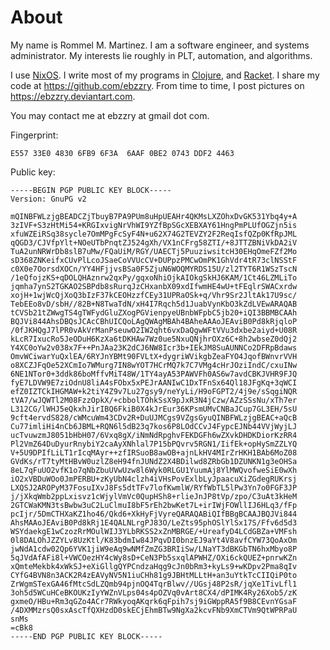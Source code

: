 About
======================================================================

My name is Rommel M. Martinez. I am a software engineer, and systems
administrator. My interests lie roughly in PLT, automation,
and algorithms.

I use [NixOS](https://nixos.org). I write most of my programs in
[Clojure](https://clojure.org), and
[Racket](https://racket-lang.org). I share my code at
<https://github.com/ebzzry>. From time to time, I post pictures on
<https://ebzzry.deviantart.com>.

You may contact me at ebzzry at gmail dot com.

Fingerprint:

```
E557 33E0 4830 6FB9 6F3A  6AAF 0BE2 0743 DDF2 4463
```

Public key:

```
-----BEGIN PGP PUBLIC KEY BLOCK-----
Version: GnuPG v2

mQINBFWLzjgBEADCZjTbuyB7PA9PUm8uHpUEAHr4QKMsLXZOhxDvGK531Ybq4y+A
3zIVF+S3zHtMi54+KRGIxvigNrVhWI9YZfBpSGcXEBXAY61HngPmPLUfOGZjn5is
xfuWZEiRSq38sycle7OmMPgFcSyF4N+u62X74G2TEVZY2F2ReqIsfQZp0KfRpJML
qQGD3/CJVfpYlt+NOeUTbPnqtZJ524gXh/VX1nCFrg58ZTI/+8JTTZBNiVkDA2iV
TuA2unNRWrDb8slB7uMw/FQaUiM/RGY/UAECTj5PuuziwsitcH30EHqOmeFZf2Mo
sD368ZNKeifxCUvPlLcoJSaeCoVVUcCV+DUPpzPMCwOmPK1GhVdr4tR73clNSStF
c0X0e7OorsdXOCn/YY4HFjjvsBSa0F5ZjuN6WOQMYRDS15U/zl2TYT6R1WSzTscN
/1eQfojzKS+qDOLQHAznrw2qxPy/gqxoNhiOjkAIOkgSkHJ6KAM/1Ct46LZMLiTo
jqmha7ynS2TGKAO2SBPdb8sRurqJzCHxanbX09xdIfwmHE4wU+tFEqlrSWACxrdw
xojH+1wjWcQjXoQ3bIzF37kCEOHzzfCEy31UPRaOSk+q/Vhr9Sr2JltAk17U9sc/
TebEEo8vD/sbH//82B+N8TwaTdN/xH4I7Rqch5d1JuabVynKbO3kZdLVEwARAQAB
tCVSb21tZWwgTS4gTWFydGluZXogPGVienpyeUBnbWFpbC5jb20+iQI3BBMBCAAh
BQJVi844AhsDBQsJCAcCBhUICQoLAgQWAgMBAh4BAheAAAoJEAviB0Pd8kRjqloP
/0fJKHQgJ7lPR0vAkVrManPseuwO2IW2qht6vxDaQgwWFtVVu3dxbe2aiyd+U08R
kLcR7IxucRo5JeODuH6KzXa6tDKHAw7Wz0ue5NxuQNjhrOXz6C+8h2wbseZ0dQj2
Y4XC0oYw2v038x7F++PnJAa23K2dCJ6NW8Icr3b+IEkJM8SuAUNNCo2DFRpBdaws
OmvWCiwarYuQxlEA/6RYJnYBMt90FVLtX+dygriWVikgbZeaFYO4JqofBWnvrVVH
o8XCZJFqOe52XCmIo7WMurg7IN8wYOT7HCrMQ7k7C7VMg4cHrJOziIndC/cxuINw
6NE1NTor0+3ddk86boMffvMiT48W/1TY4ayA53PAWVFh0AS6w7avdCBKJVHR9FJQ
fyE7LDVW9E7ziOdnU8liA4sFObx5xPEJrAANIwC1DxTFnSx64Ql18JFgKq+3qWCI
efZ0IZTCkIHGMAW+k2tiY4Z9v7Lu27gsy9/neYyLi/H9oFGPT2/4j9e/sSqgiNQR
tVA7/wJQWTl2M08FzzOpkX/+cbbolTOhkSsX9pJxR3N4jCzw/AZzSSsNu/xTh7er
L312CG/lWHJ5eQkxhJirIBQ6FkiB0X4kJrEur36KPsmUMvCNBaJCup7GL3EH/5sU
9cft4ervdS828/cWMcuWm43CDv2R+DuUJMCgs9VZgsGyuQINBFWLzjgBEAC+aQcB
Cu77imliHi4nCb6JBML+RQN6l5dB23q7kos6P8LOdCCvJ4FypcEJNb44VVjWyjLJ
ucTvuwzmJ8051bHbH07/6Vxq8gX/iNmNdRpghvFEKDGFh6wZXvkDHDKDiorKzRR4
Pl2VmZ64DuDyurRnybiY2caAyXNhlal7P15bPQvrv5RGN1/IifEk+opHySmZZLYQ
V+5U9DPIfLiLT1rIcqMAyr++zfIRSuoB8awOB+ajnLkHV4MIrZrHKH1BAb6MoZ08
GVdKs/rT7tyMtHBvW0uzlZ8eH94fnJUNdZ2X4BDilwd8ZRbGb1DZUNKN1g3eOHSa
8eL7qFuUO2vfK1o7qNbZbuUVwUzw8l6Wyk0RLGU1YuumAj8YlMWQvofweSiE0wXh
iO2xVBDuWOo0JmPERBU+zKyUbN4clzh4iVHsPovExlbLyJpaacuXiZGdegRUKrsj
LXQSJ2AROPyM37FosuIXvJ8Fs5dtTFv7lofKwmlW/RYfWbTL5lPw3Yn7o0FGF3JP
j/jXkqWmb2ppLxisvz1cWjylVmVc0QupHSh8+rlieJnJP8tVp/zpo/C3uAt3kHeM
2GTCWaKMN3tsBwbw3uC2LuClmuI8bF5rEh2bwKet7L+irIWjFOWllIJ6HLq3/fFp
pcIjr/5DmCTHXaKZ1ho46/Qkd6+XkHyFjVyreQARAQABiQIfBBgBCAAJBQJVi844
AhsMAAoJEAviB0Pd8kRj1E4QALNLrgPJ83O/LeZts95phOSlYlSx17S/Ffv6d5d3
WSYdaekgE1wCzozRrMOulWIJ3YLbRKSS2xZnMBRGE/+UreafyD4LCdGBZa+VMFsh
0l8DALOhJZZYLv8UzKtl/K83bdmIw84JPqvDI0bnzEJ9aYt4V8avfCYW73QoAxOm
jwNdA1cdw02Qp6YVK1jiW9eAq9wNMfZmZG3BRIiSw/LNaYT3dBKGbTN6hxMbyo8P
5qJVdAfAFi8l+VWCOezHY4cWy8sD+CeN3Pb5sxqlAPWHZ/OXi6ckQUEZ+pnrwKZn
xQmteMekbk4xWkSJ+eXiGllgQYPCndzaHqg9cJn0bRm3+kyLs9+wKDpv2Pma8qIv
CYfG4BVN8n3ACK2R4zEAVyNV5N1iuCHh81g9JBHtMLLtH+an3uYtkTcCIIQiP0to
ZrWgmSTexGA46fMtcSdLZQmb94pjnOQ4TqrBlwv//UGsj48P2sR/jqXe1TivLfl1
3oh5d5WCuHCeBKOUKzIyYWZnVLps04s4pOZVq0vArt8CX4/dPIMK4Ry26Xob5/zK
gxmeO/HBu+Rm3qGZo4ACr7RWkyoqAKqrk6qFpih7sj9iGWppRA5f9B8CEvnYGsaF
/4DXMMzrsQ0sxAscTfQXHzdD0skECjEhmBTw9NgXa2kcvFNb9XmCTVm9QtWPRPaU
snMs
=cBk8
-----END PGP PUBLIC KEY BLOCK-----
```
